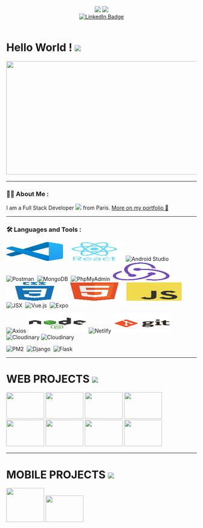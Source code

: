 <div id="header" align="center" >
   <img src="https://media.giphy.com/media/3SL41WtN5l9DNdPJGs/giphy.gif" width="100" />
   <img src="https://media.giphy.com/media/jdPMeyv9rn0hZHh8n9/giphy.gif" width="100" />
</div>

<div id="badges" align="center">
  <a href="https://www.linkedin.com/in/vincent-desmouceaux-277b3b244">
    <img src="https://img.shields.io/badge/LinkedIn-blue?style=for-the-badge&logo=linkedin&logoColor=white" alt="LinkedIn Badge"/>
  </a>
</div>

<div id="badges" align="center">
  <img src="https://komarev.com/ghpvc/?username=vincentDesmouceaux&style=flat-square&color=blue" alt=""/>
</div>

<h1>
  Hello World !
  <img src="https://media.giphy.com/media/hvRJCLFzcasrR4ia7z/giphy.gif" width="30px"/>
</h1>

<div align="center">
  <img src="https://media.giphy.com/media/cNfIqjpCY1zqfaLmd8/giphy.gif" width="600" height="300"/>
</div>

---

### :man_technologist: About Me :

I am a Full Stack Developer <img src="https://media.giphy.com/media/WUlplcMpOCEmTGBtBW/giphy.gif" width="30"> from Paris.
<a href="https://vd-portfolio.netlify.app/">
  More on my portfolio 🙂
</a>

---

### :hammer_and_wrench: Languages and Tools :
<div>
  <img src="https://github.com/devicons/devicon/blob/master/icons/vscode/vscode-original.svg" title="Visual Studio Code" alt="VSCode" width="150" height="50"/>&nbsp;
  <img src="https://github.com/devicons/devicon/blob/master/icons/react/react-original-wordmark.svg" title="React" alt="React" width="150" height="50"/>&nbsp;
  <img src="https://upload.wikimedia.org/wikipedia/commons/9/92/Android_Studio_Trademark.svg" title="Android Studio" alt="Android Studio" width="150" height="50"/>&nbsp;
  <img src="https://logos-download.com/wp-content/uploads/2020/06/Postman_Logo.png" title="Postman" alt="Postman" width="150" height="50"/>&nbsp;
  <img src="https://upload.wikimedia.org/wikipedia/fr/4/45/MongoDB-Logo.svg" title="Mongo DB" alt="MongoDB" width="150" height="50"/>&nbsp;
  <img src="https://upload.wikimedia.org/wikipedia/commons/thumb/2/2f/PhpMyAdmin_logo_2010_hidef.svg/1200px-PhpMyAdmin_logo_2010_hidef.svg.png" title="PhpMyAdmin" alt="PhpMyAdmin" width="150" height="50"/>&nbsp;
  <img src="https://github.com/devicons/devicon/blob/master/icons/redux/redux-original.svg" title="Redux" alt="Redux" width="150" height="50"/>&nbsp;
  <img src="https://github.com/devicons/devicon/blob/master/icons/css3/css3-plain-wordmark.svg" title="CSS3" alt="CSS3" width="150" height="50"/>&nbsp;
  <img src="https://github.com/devicons/devicon/blob/master/icons/html5/html5-original.svg" title="HTML5" alt="HTML5" width="150" height="50"/>&nbsp;
  <img src="https://github.com/devicons/devicon/blob/master/icons/javascript/javascript-original.svg" title="JavaScript" alt="JavaScript" width="150" height="50"/>&nbsp;
  <img src="https://raw.githubusercontent.com/jsx-ir/logo/master/jsx.png" title="JSX" alt="JSX" width="60" height="50"/>&nbsp;
  <img src="https://cdn.icon-icons.com/icons2/2415/PNG/512/vuejs_original_wordmark_logo_icon_146305.png" title="Vue.js" alt="Vue.js" width="60" height="50"/>&nbsp;
  <img src="https://res.cloudinary.com/practicaldev/image/fetch/s--H6L3JDpH--/c_imagga_scale,f_auto,fl_progressive,h_420,q_auto,w_1000/https://repository-images.githubusercontent.com/65750241/79017180-d4ce-11e9-9955-3f0a7be00c7a" title="Expo" alt="Expo" width="150" height="50"/>&nbsp;
  
  <img src="https://upload.wikimedia.org/wikipedia/commons/d/d1/Axios_%28computer_library%29_logo.svg" title="Axios" alt="Axios" width="150" height="20"/>&nbsp;
  <img src="https://github.com/devicons/devicon/blob/master/icons/nodejs/nodejs-original-wordmark.svg" title="NodeJS" alt="NodeJS" width="150" height="50"/>&nbsp;
  <img src="https://upload.wikimedia.org/wikipedia/commons/b/b8/Netlify_logo.svg" title="Netlify" alt="Netlify" width="150" height="40"/>&nbsp;
  <img src="https://github.com/devicons/devicon/blob/master/icons/git/git-original-wordmark.svg" title="Git" alt="Git" width="150" height="50"/>
  <img src="https://sofacto.force.com/support/servlet/rtaImage?eid=ka008000000dkuz&feoid=00N1p00000JI0JP&refid=0EM08000007PCaC" title="Cloudinary" alt="Cloudinary" width="150" height="50"/>
  <img src="https://upload.wikimedia.org/wikipedia/commons/b/b0/Cloudinary_logo_blue_0720_2x.png" title="Cloudinary" alt="Cloudinary" width="150" height="40"/>
  <!-- New images -->
  <img src="https://ludovicwyffels.dev/blog/2019-08_pm2/cover_hu74664c7dac500caeb872530274db0e57_22469_1200x0_resize_q75_box.jpg" title="PM2" alt="PM2" width="150" height="150"/>&nbsp;
  <img src="https://i0.wp.com/www.opengis.ch/wp-content/uploads/2020/04/django-python-logo.png?w=500&ssl=1" title="Django" alt="Django" width="150" height="150"/>&nbsp;
  <img src="https://blog.appseed.us/content/images/2024/01/cover-flask.jpg" title="Flask" alt="Flask" width="150" height="150"/>&nbsp;
</div>

---

<h1>
  WEB PROJECTS
  <img src="https://media.giphy.com/media/xTiN0L7EW5trfOvEk0/giphy.gif" width="30px"/>
</h1>
<div>
  <img src="https://www.blockchaingamer.biz/wp-content/uploads/2018/04/rawg-logo_750x430-450x300.jpg" width="100px" height="70px"/>
  <img src="https://cdt29.media.tourinsoft.eu/upload/SIXT-LOGO-2.jpg?width=980" width="100px" height="70px"/>
  <img src="https://www.numerama.com/wp-content/uploads/2020/08/vinted-app.jpg" width="100px" height="70px"/>
  <img src="https://upload.wikimedia.org/wikipedia/commons/b/b9/Marvel_Logo.svg" width="100px" height="70px"/>
  <img src="https://cdn.worldvectorlogo.com/logos/tripadvisor-logo-circle-green-vertical-lockup-registered-rgb.svg" width="100px" height="70px"/>
  <img src="https://upload.wikimedia.org/wikipedia/commons/thumb/6/69/Netflix_logo.svg/2560px-Netflix_logo.svg.png" width="100px" height="70px"/>
  <img src="https://cwa.roocdn.com/_next/static/social_media.cac4f21a.png" width="100px" height="70px"/>
  <img src="https://thumbs.dreamstime.com/z/logo-show-text-template-show-vintage-marquee-light-show-sign-typography-d-render-61801137.jpg?w=992" width="100px" height="70px"/>
</div>

---

<h1>
  MOBILE PROJECTS
  <img src="https://media.giphy.com/media/hp3pbaLgIec1hjmL0M/giphy.gif" width="30px"/>
</h1>
<div>
  <img src="https://a0.muscache.com/airbnb/static/logos/belo-400x400.png" width="100px" height="90px"/>
  <img src="https://upload.wikimedia.org/wikipedia/commons/6/69/IMDB_Logo_2016.svg" width="100px" height="70px"/>
</div>
